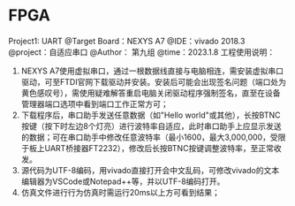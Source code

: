 # FPGA
Project1: UART
@Target Board：NEXYS A7
@IDE：vivado 2018.3
@project：自适应串口
@Author： 第九组
@time：2023.1.8
工程使用说明：
1. NEXYS A7使用虚拟串口，通过一根数据线直接与电脑相连，需安装虚拟串口驱动，可至FTDI官网下载驱动并安装。安装后可能会出现签名问题（端口处为黄色感叹号），需使用疑难解答重启电脑关闭驱动程序强制签名，直至在设备管理器端口选项中看到端口工作正常方可；
2. 下载程序后，串口助手发送任意数据（如"Hello world"或其他），长按BTNC按键（按下时左边8个灯亮）进行波特率自适应，此时串口助手上应显示发送的数据；可在串口助手中修改任意波特率（最小1600，最大3,000,000，受限于板上UART桥接器FT2232），修改后长按BTNC按键调整波特率，至正常收发。
3. 源代码为UTF-8编码，用vivado直接打开会中文乱码，可修改vivado的文本编辑器为VSCode或Notepad++等，并以UTF-8编码打开。
4. 仿真文件进行行为仿真时需运行20ms以上方可看到结果；
